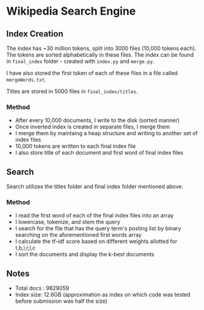 # Wikipedia Search Engine

## Index Creation

The index has ~30 million tokens, split into 3000 files (10,000 tokens each). The tokens are sorted alphabetically in these files. 
The index can be found in `final_index` folder - created with `index.py` and `merge.py`.

I have also stored the first token of each of these files in a file called `mergeWords.txt`.

Titles are stored in 5000 files in `final_index/titles`.


### Method

- After every 10,000 documents, I write to the disk (sorted manner)
- Once inverted index is created in separate files, I merge them
- I merge them by maintaing a heap structure and writing to another set of index files
- 10,000 tokens are written to each final index file
- I also store title of each document and first word of final index files

## Search 

Search utilizes the titles folder and final index folder mentioned above. 

### Method

- I read the first word of each of the final index files into an array
- I lowercase, tokenize, and stem the query 
- I search for the file that has the query term's posting list by binary searching on the aforementioned first words array
- I calculate the tf-idf score based on different weights allotted for t,b,i,r,l,c
- I sort the documents and display the k-best documents

## Notes

- Total docs : 9829059
- Index size: 12.6GB (approximation as index on which code was tested before submission was half the size)
